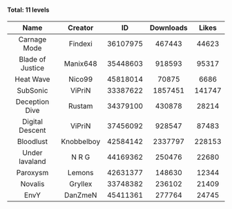 #### Total: 11 levels

| Name | Creator | ID | Downloads | Likes |
|:---:|:---:|:---:|:---:|:---:|
| Carnage Mode | Findexi | 36107975 | 467443 | 44623
| Blade of Justice | Manix648 | 35448603 | 918593 | 95317
| Heat Wave | Nico99 | 45818014 | 70875 | 6686
| SubSonic | ViPriN | 33387622 | 1857451 | 141747
| Deception Dive | Rustam | 34379100 | 430878 | 28214
| Digital Descent | ViPriN | 37456092 | 928547 | 87483
| Bloodlust | Knobbelboy | 42584142 | 2337797 | 228153
| Under lavaland | N R G | 44169362 | 250476 | 22680
| Paroxysm | Lemons | 42631377 | 148630 | 12344
| Novalis | Gryllex | 33748382 | 236102 | 21409
| EnvY | DanZmeN | 45411361 | 277764 | 24745
